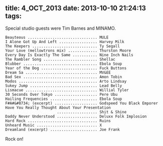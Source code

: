 title: 4_OCT_2013
date: 2013-10-10 21:24:13
tags:
---
Special studio guests were Tim Barnes and MINAMO.

    Beauteous ............................... MULE
    I Alone Got Up And Left ................. Harvey Milk
    The Keepers ............................. Ty Segall
    Your Love (mellowtrons mix) ............. Thurston Moore
    Every Day Is Exactly The Same ........... Nine Inch Nails
    The Rambler Song ........................ Shellac
    Blubber ................................. Ebola Soup
    Year of the Dog ......................... Fuck Buttons
    Dream Sa ................................ MV&EE
    Bad Sex ................................. Amon Tobin
    Modos ................................... Arto Lindsay
    Sukey Jump .............................. Lead Belly
    Lismacue ................................ Willial Tyler
    30 Seconds Over Tokyo ................... Pere Ubu
    Hailing Frequencies ..................... Ebola Soup
    F#A#&#8734; (excerpt) ................... Godspeed You Black Emporer
    Have You Really Thought About Your Presentation 
                           .................. Shit & Shine
    Daddy Never Understood .................. Deluxx Folk Implosion
    Hard Rock ............................... Ruins
    Unheard Music ........................... X
    Dreamland (excerpt) ..................... Joe Frank

Rock on!

